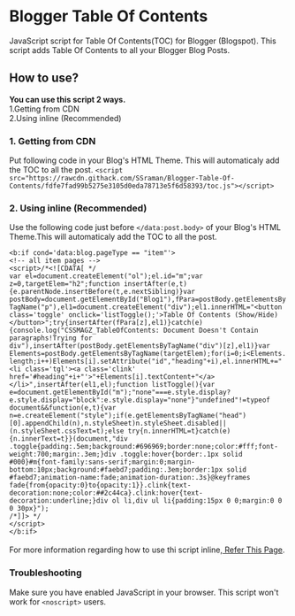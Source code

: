 # Blogger Table Of Contents
JavaScript script for Table Of Contents(TOC) for Blogger (Blogspot).
This script adds Table Of Contents to all your Blogger Blog Posts.
<h2>How to use?</h2>
<strong>You can use this script 2 ways.</strong><br>
1.Getting from CDN<br>
2.Using inline (Recommended)

<h3>1.  Getting from CDN</h3>
Put following code in your Blog's HTML Theme. This will automaticaly add the TOC to all the post.
<code>&lt;script src="https://rawcdn.githack.com/SSraman/Blogger-Table-Of-Contents/fdfe7fad99b5275e3105d0eda78713e5f6d58393/toc.js"&gt;&lt;/script&gt;</code>

<h3>2. Using inline (Recommended)</h3>
Use the following code just before <code>&lt;/data:post.body&gt;</code> of your Blog's HTML Theme.This will automaticaly add the TOC to all the post.<br>
<code>
&lt;b:if cond='data:blog.pageType == "item"'&gt;
&lt;!-- all item pages --&gt;
&lt;script&gt;/*&lt;![CDATA[ */
var el=document.createElement("ol");el.id="m";var z=0,targetElem="h2";function insertAfter(e,t){e.parentNode.insertBefore(t,e.nextSibling)}var postBody=document.getElementById("Blog1"),fPara=postBody.getElementsByTagName("p"),el1=document.createElement("div");el1.innerHTML="&lt;button class='toggle' onclick='listToggle();'&gt;Table Of Contents (Show/Hide)&lt;/button&gt;";try{insertAfter(fPara[z],el1)}catch(e){console.log("CSSMAGZ_TableOfContents: Document Doesn't Contain paragraphs!Trying for div"),insertAfter(postBody.getElementsByTagName("div")[z],el1)}var Elements=postBody.getElementsByTagName(targetElem);for(i=0;i&lt;Elements.length;i++)Elements[i].setAttribute("id","heading"+i),el.innerHTML+="&lt;li class='tgl'&gt;&lt;a class='clink' href='#heading"+i+"'&gt;"+Elements[i].textContent+"&lt;/a&gt;&lt;/li&gt;",insertAfter(el1,el);function listToggle(){var e=document.getElementById("m");"none"===e.style.display?e.style.display="block":e.style.display="none"}"undefined"!=typeof document&amp;&amp;function(e,t){var n=e.createElement("style");if(e.getElementsByTagName("head")[0].appendChild(n),n.styleSheet)n.styleSheet.disabled||(n.styleSheet.cssText=t);else try{n.innerHTML=t}catch(e){n.innerText=t}}(document,"div .toggle{padding:.5em;background:#696969;border:none;color:#fff;font-weight:700;margin:.3em;}div .toggle:hover{border:.1px solid #000}#m{font-family:sans-serif;margin:0;margin-bottom:10px;background:#faebd7;padding:.3em;border:1px solid #faebd7;animation-name:fade;animation-duration:.3s}@keyframes fade{from{opacity:0}to{opacity:1}}.clink{text-decoration:none;color:##2c44ca}.clink:hover{text-decoration:underline;}div ol li,div ul li{padding:15px 0 0;margin:0 0 0 30px}");
/*]]&gt; */
&lt;/script&gt;
&lt;/b:if&gt;
</code><br> 
For more information regarding how to use thi script inline,<a href="https://css-magz.blogspot.com/2020/11/how-to-add-table-of-contents-in-blogger.html"> Refer This Page</a>.

<h3>Troubleshooting</h3>
Make sure you have enabled JavaScript in your browser. This script won't work for <code>&lt;noscript&gt;</code> users.
